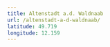 ```yaml
---
title: Altenstadt a.d. Waldnaab
url: /altenstadt-a-d-waldnaab/
latitude: 49.719
longitude: 12.159
---
```

